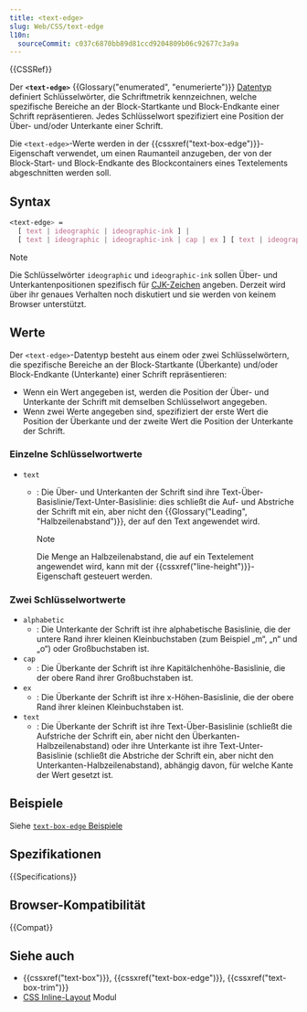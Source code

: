 ```yaml
---
title: <text-edge>
slug: Web/CSS/text-edge
l10n:
  sourceCommit: c037c6870bb89d81ccd9204809b06c92677c3a9a
---
```


{{CSSRef}}

Der **`<text-edge>`** {{Glossary("enumerated", "enumerierte")}} [Datentyp](/de/docs/Web/CSS/CSS_Types) definiert Schlüsselwörter, die Schriftmetrik kennzeichnen, welche spezifische Bereiche an der Block-Startkante und Block-Endkante einer Schrift repräsentieren. Jedes Schlüsselwort spezifiziert eine Position der Über- und/oder Unterkante einer Schrift.

Die `<text-edge>`-Werte werden in der {{cssxref("text-box-edge")}}-Eigenschaft verwendet, um einen Raumanteil anzugeben, der von der Block-Start- und Block-Endkante des Blockcontainers eines Textelements abgeschnitten werden soll.

## Syntax

```css
<text-edge> =
  [ text | ideographic | ideographic-ink ] |
  [ text | ideographic | ideographic-ink | cap | ex ] [ text | ideographic | ideographic-ink | alphabetic ]
```

> [!NOTE]
> Die Schlüsselwörter `ideographic` und `ideographic-ink` sollen Über- und Unterkantenpositionen spezifisch für [CJK-Zeichen](https://en.wikipedia.org/wiki/CJK_characters) angeben. Derzeit wird über ihr genaues Verhalten noch diskutiert und sie werden von keinem Browser unterstützt.

## Werte

Der `<text-edge>`-Datentyp besteht aus einem oder zwei Schlüsselwörtern, die spezifische Bereiche an der Block-Startkante (Überkante) und/oder Block-Endkante (Unterkante) einer Schrift repräsentieren:

- Wenn ein Wert angegeben ist, werden die Position der Über- und Unterkante der Schrift mit demselben Schlüsselwort angegeben.
- Wenn zwei Werte angegeben sind, spezifiziert der erste Wert die Position der Überkante und der zweite Wert die Position der Unterkante der Schrift.

### Einzelne Schlüsselwortwerte

- `text`

  - : Die Über- und Unterkanten der Schrift sind ihre Text-Über-Basislinie/Text-Unter-Basislinie: dies schließt die Auf- und Abstriche der Schrift mit ein, aber nicht den {{Glossary("Leading", "Halbzeilenabstand")}}, der auf den Text angewendet wird.

    > [!NOTE]
    > Die Menge an Halbzeilenabstand, die auf ein Textelement angewendet wird, kann mit der {{cssxref("line-height")}}-Eigenschaft gesteuert werden.

### Zwei Schlüsselwortwerte

- `alphabetic`
  - : Die Unterkante der Schrift ist ihre alphabetische Basislinie, die der untere Rand ihrer kleinen Kleinbuchstaben (zum Beispiel „m“, „n“ und „o“) oder Großbuchstaben ist.
- `cap`
  - : Die Überkante der Schrift ist ihre Kapitälchenhöhe-Basislinie, die der obere Rand ihrer Großbuchstaben ist.
- `ex`
  - : Die Überkante der Schrift ist ihre x-Höhen-Basislinie, die der obere Rand ihrer kleinen Kleinbuchstaben ist.
- `text`
  - : Die Überkante der Schrift ist ihre Text-Über-Basislinie (schließt die Aufstriche der Schrift ein, aber nicht den Überkanten-Halbzeilenabstand) oder ihre Unterkante ist ihre Text-Unter-Basislinie (schließt die Abstriche der Schrift ein, aber nicht den Unterkanten-Halbzeilenabstand), abhängig davon, für welche Kante der Wert gesetzt ist.

## Beispiele

Siehe [`text-box-edge` Beispiele](/de/docs/Web/CSS/text-box-edge#examples)

## Spezifikationen

{{Specifications}}

## Browser-Kompatibilität

{{Compat}}

## Siehe auch

- {{cssxref("text-box")}}, {{cssxref("text-box-edge")}}, {{cssxref("text-box-trim")}}
- [CSS Inline-Layout](/de/docs/Web/CSS/CSS_inline_layout) Modul
